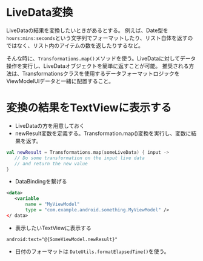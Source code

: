 # LiveData変換
LiveDataの結果を変換したいときがあるとする。
例えば、Date型を`hours:mins:seconds`という文字列でフォーマットしたり、リスト自体を返すのではなく、リスト内のアイテムの数を返したりするなど。

そんな時に、`Transformations.map()`メソッドを使う。LiveDataに対してデータ操作を実行し、LiveDataオブジェクトを簡単に返すことが可能。
推奨される方法は、Transformationsクラスを使用するデータフォーマットロジックをViewModelUIデータと一緒に配置すること。

# 変換の結果をTextViewに表示する
- LiveDataの方を用意しておく
- newResult変数を定義する。Transformation.map()変換を実行し、変数に結果を返す。
``` .kt
val newResult = Transformations.map(someLiveData) { input ->
   // Do some transformation on the input live data
   // and return the new value
}
```

- DataBindingを繋げる
``` .xml
<data>
   <variable
       name = "MyViewModel"
       type = "com.example.android.something.MyViewModel" />
</ data>
```
- 表示したいTextViewに表示する
```
android:text="@{SomeViewModel.newResult}"
```

- 日付のフォーマットは
`DateUtils.formatElapsedTime()`を使う。
